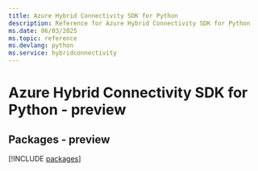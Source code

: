 ```yaml
---
title: Azure Hybrid Connectivity SDK for Python
description: Reference for Azure Hybrid Connectivity SDK for Python
ms.date: 06/03/2025
ms.topic: reference
ms.devlang: python
ms.service: hybridconnectivity
---
```

# Azure Hybrid Connectivity SDK for Python - preview
## Packages - preview
[!INCLUDE [packages](hybrid-connectivity-index.md)]